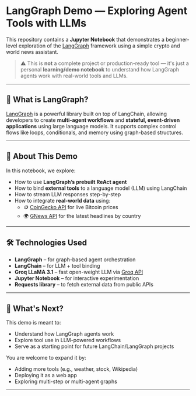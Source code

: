 # LangGraph Demo — Exploring Agent Tools with LLMs

This repository contains a **Jupyter Notebook** that demonstrates a beginner-level exploration of the [LangGraph](https://github.com/langchain-ai/langgraph) framework using a simple crypto and world news assistant.

> ⚠️ This is **not** a complete project or production-ready tool — it's just a personal **learning/demo notebook** to understand how LangGraph agents work with real-world tools and LLMs.

---

## 📌 What is LangGraph?

[LangGraph](https://github.com/langchain-ai/langgraph) is a powerful library built on top of LangChain, allowing developers to create **multi-agent workflows** and **stateful, event-driven applications** using large language models. It supports complex control flows like loops, conditionals, and memory using graph-based structures.

---

## 📖 About This Demo

In this notebook, we explore:

- How to use **LangGraph’s prebuilt ReAct agent**
- How to bind **external tools** to a language model (LLM) using LangChain
- How to stream LLM responses step-by-step
- How to integrate **real-world data** using:
  - 🪙 [CoinGecko API](https://www.coingecko.com/en/api) for live Bitcoin prices
  - 🌍 [GNews API](https://gnews.io/) for the latest headlines by country

---

## 🛠️ Technologies Used

- **LangGraph** – for graph-based agent orchestration  
- **LangChain** – for LLM + tool binding  
- **Groq LLaMA 3.1** – fast open-weight LLM via [Groq API](https://console.groq.com)  
- **Jupyter Notebook** – for interactive experimentation  
- **Requests library** – to fetch external data from public APIs  

---

## 🧩 What's Next?

This demo is meant to:

* Understand how LangGraph agents work
* Explore tool use in LLM-powered workflows
* Serve as a starting point for future LangChain/LangGraph projects

You are welcome to expand it by:

* Adding more tools (e.g., weather, stock, Wikipedia)
* Deploying it as a web app
* Exploring multi-step or multi-agent graphs

---
